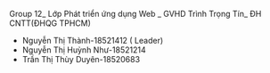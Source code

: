 Group 12_ Lớp Phát triển ứng dụng Web _ GVHD Trình Trọng Tín_ ĐH CNTT(ĐHQG TPHCM)
- Nguyễn Thị Thành-18521412 ( Leader)
- Nguyễn Thị Huỳnh Như-18521214 
- Trần Thị Thùy Duyên-18520683
